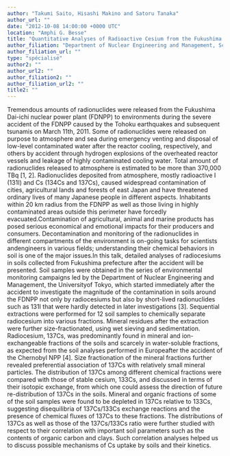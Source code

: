 ```yaml
---
author: "Takumi Saito, Hisashi Makino and Satoru Tanaka"
author_url: ""
date: "2012-10-08 14:00:00 +0000 UTC"
location: "Amphi G. Besse"
title: "Quantitative Analyses of Radioactive Cesium from the Fukushima Dai-ichi Nuclear Power Plant Accident in Soils"
author_filiation: "Department of Nuclear Engineering and Management, School of Engineering, The University of Tokyo"
author_filiation_url: ""
type: "spécialisé"
author2: ""
author_url2: ""
author_filiation2: ""
author_filiation_url2: ""
title2: ""
---
```

Tremendous amounts of radionuclides were released from the Fukushima Dai-ichi nuclear power plant (FDNPP) to environments during the severe accident of the FDNPP caused by the Tohoku earthquakes and subsequent tsunamis on March 11th, 2011. Some of radionuclides were released on purpose to atmosphere and sea during emergency venting and disposal of low-level contaminated water after the reactor cooling, respectively, and others by accident through hydrogen explosions of the overheated reactor vessels and leakage of highly contaminated cooling water. Total amount of radionuclides released to atmosphere is estimated to be more than 370,000 TBq [1, 2]. Radionuclides deposited from atmosphere, mostly radioactive I (131I) and Cs (134Cs and 137Cs), caused widespread contamination of cities, agricultural lands and forests of east Japan and have threatened ordinary lives of many Japanese people in different aspects. Inhabitants within 20 km radius from the FDNPP as well as those living in highly contaminated areas outside this perimeter have forcedly evacuated.Contamination of agricultural, animal and marine products has posed serious economical and emotional impacts for their producers and consumers. Decontamination and monitoring of the radionuclides in different compartments of the environment is on-going tasks for scientists andengineers in various fields; understanding their chemical behaviors in soil is one of the major issues.In this talk, detailed analyses of radiocesiums in soils collected from Fukushima prefecture after the accident will be presented. Soil samples were obtained in the series of environmental monitoring campaigns led by the Department of Nuclear Engineering and Management, the Universityof Tokyo, which started immediately after the accident to investigate the magnitude of the contamination in soils around the FDNPP not only by radiocesiums but also by short-lived radionuclides such as 131I that were hardly detected in later investigations [3]. Sequential extractions were performed for 12 soil samples to chemically separate radiocesium into various fractions. Mineral residues after the extraction were further size-fractionated, using wet sieving and sedimentation. Radiocesium, 137Cs, was predominantly found in mineral and ion-exchangeable fractions of the soils and scarcely in water-soluble fractions, as expected from the soil analyses performed in Europeafter the accident of the Chernobyl NPP [4]. Size fractionation of the mineral fractions further revealed preferential association of 137Cs with relatively small mineral particles. The distribution of 137Cs among different chemical fractions were compared with those of stable cesium, 133Cs, and discussed in terms of their isotopic exchange, from which one could assess the direction of future re-distribution of 137Cs in the soils. Mineral and organic fractions of some of the soil samples were found to be depleted in 137Cs relative to 133Cs, suggesting disequilibria of 137Cs/133Cs exchange reactions and the presence of chemical fluxes of 137Cs to these fractions. The distributions of 137Cs as well as those of the 137Cs/133Cs ratio were further studied with respect to their correlation with important soil parameters such as the contents of organic carbon and clays. Such correlation analyses helped us to discuss possible mechanisms of Cs uptake by soils and their kinetics.
